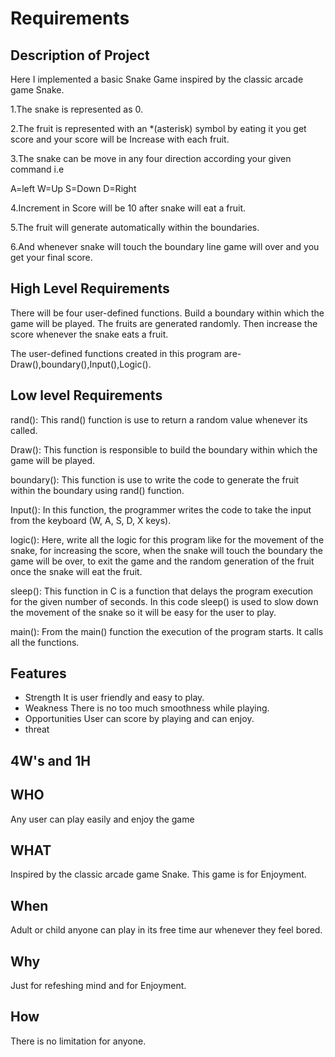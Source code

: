 
# Requirements




## Description of Project


Here I implemented a basic Snake Game inspired by the classic arcade game Snake.

1.The snake is represented as 0.

2.The fruit is represented with an *(asterisk) symbol by eating it you get score and your score will be Increase with each fruit.

3.The snake can be move in any four direction according your given command i.e

A=left
W=Up
S=Down
D=Right

4.Increment in Score will be 10 after snake will eat a fruit.

5.The fruit will generate automatically within the boundaries.

6.And whenever snake will touch the boundary line game will over and you get your final score.

## High Level Requirements
There will be four user-defined functions.
Build a boundary within which the game will be played.
The fruits are generated randomly.
Then increase the score whenever the snake eats a fruit.

The user-defined functions created in this program are-
Draw(),boundary(),Input(),Logic().
## Low level Requirements

rand(): This rand() function is use to return a random value whenever its called.

Draw(): This function is responsible to build the boundary within which the game will be played.

boundary(): This function is use to write the code to generate the fruit within the boundary using rand() function.

Input(): In this function, the programmer writes the code to take the input from the keyboard (W, A, S, D, X keys).

logic(): Here, write all the logic for this program like for the movement of the snake, for increasing the score, when the snake will touch the boundary the game will be over, to exit the game and the random generation of the fruit once the snake will eat the fruit.

sleep(): This function in C is a function that delays the program execution for the given number of seconds. In this code sleep() is used to slow down the movement of the snake so it will be easy for the user to play.

main(): From the main() function the execution of the program starts. It calls all the functions.
## Features

- Strength
 It is user friendly and easy to play.
- Weakness
There is no too much smoothness while playing. 
- Opportunities
User can score by playing and can enjoy.
- threat



## 4W's and 1H
## WHO
Any user can play easily and enjoy the game




## WHAT
Inspired by the classic arcade game Snake. This game is for Enjoyment.
## When
Adult or child anyone can play in its free time aur whenever they feel bored.
## Why
Just for refeshing mind and for Enjoyment.
## How
There is no limitation for anyone.
